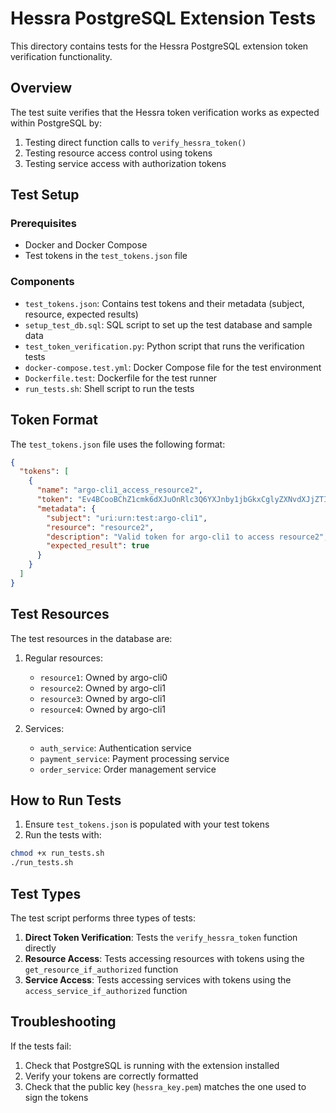 # Hessra PostgreSQL Extension Tests

This directory contains tests for the Hessra PostgreSQL extension token verification functionality.

## Overview

The test suite verifies that the Hessra token verification works as expected within PostgreSQL by:

1. Testing direct function calls to `verify_hessra_token()`
2. Testing resource access control using tokens
3. Testing service access with authorization tokens

## Test Setup

### Prerequisites

- Docker and Docker Compose
- Test tokens in the `test_tokens.json` file

### Components

- `test_tokens.json`: Contains test tokens and their metadata (subject, resource, expected results)
- `setup_test_db.sql`: SQL script to set up the test database and sample data
- `test_token_verification.py`: Python script that runs the verification tests
- `docker-compose.test.yml`: Docker Compose file for the test environment
- `Dockerfile.test`: Dockerfile for the test runner
- `run_tests.sh`: Shell script to run the tests

## Token Format

The `test_tokens.json` file uses the following format:

```json
{
  "tokens": [
    {
      "name": "argo-cli1_access_resource2",
      "token": "Ev4BCooBChZ1cmk6dXJuOnRlc3Q6YXJnby1jbGkxCglyZXNvdXJjZTIKB3N1YmplY3QYAyISChAIBBIDGIAIEgMYgQgSAhgAIhIKEAgEEgMYgAgSAxiBCBICGAEiCgoICIIIEgMYgAgyJgokCgIIGxIGCAUSAggFGhYKBAoCCAUKCAoGEJHy5Z8SCgQaAggAEiQIABIg5v4i6fEDlVByqSDcqpuo17pGrlt6KuGDiC+LCp5sTaoaRzBFAiBoPEIuy/VNeh9iLHiuB3v217/Jp/9A3JUHv0jjsjzPwgIhAI1sMoq6q/wzizVuZ1TLWMXvvT6AkPExTnBwzzxMuTXqKAEiIgogPBihP93tUj5jOTX7zTPOjAhFfJUPuvgVGOCADttUyZk=",
      "metadata": {
        "subject": "uri:urn:test:argo-cli1",
        "resource": "resource2",
        "description": "Valid token for argo-cli1 to access resource2",
        "expected_result": true
      }
    }
  ]
}
```

## Test Resources

The test resources in the database are:

1. Regular resources:

   - `resource1`: Owned by argo-cli0
   - `resource2`: Owned by argo-cli1
   - `resource3`: Owned by argo-cli1
   - `resource4`: Owned by argo-cli1

2. Services:
   - `auth_service`: Authentication service
   - `payment_service`: Payment processing service
   - `order_service`: Order management service

## How to Run Tests

1. Ensure `test_tokens.json` is populated with your test tokens
2. Run the tests with:

```bash
chmod +x run_tests.sh
./run_tests.sh
```

## Test Types

The test script performs three types of tests:

1. **Direct Token Verification**: Tests the `verify_hessra_token` function directly
2. **Resource Access**: Tests accessing resources with tokens using the `get_resource_if_authorized` function
3. **Service Access**: Tests accessing services with tokens using the `access_service_if_authorized` function

## Troubleshooting

If the tests fail:

1. Check that PostgreSQL is running with the extension installed
2. Verify your tokens are correctly formatted
3. Check that the public key (`hessra_key.pem`) matches the one used to sign the tokens
